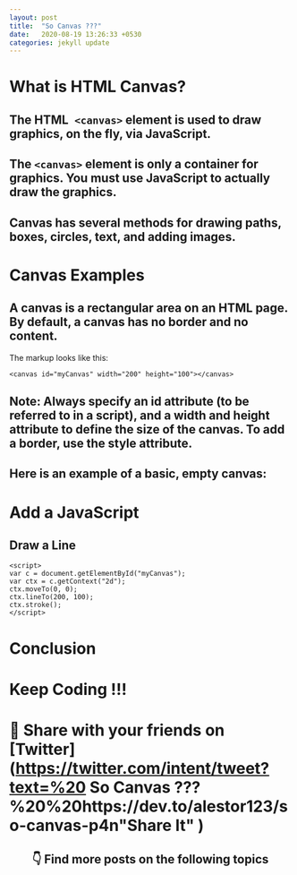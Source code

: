 ```yaml
---
layout: post
title:  "So Canvas ???"
date:   2020-08-19 13:26:33 +0530
categories: jekyll update
---
```


# What is HTML Canvas?
## The HTML`` <canvas>`` element is used to draw graphics, on the fly, via JavaScript.

## The ``<canvas>`` element is only a container for graphics. You must use JavaScript to actually draw the graphics.

## Canvas has several methods for drawing paths, boxes, circles, text, and adding images.

# Canvas Examples

## A canvas is a rectangular area on an HTML page. By default, a canvas has no border and no content.


The markup looks like this:

```<canvas id="myCanvas" width="200" height="100"></canvas>```

## Note: Always specify an id attribute (to be referred to in a script), and a width and height attribute to define the size of the canvas. To add a border, use the style attribute.

## Here is an example of a basic, empty canvas:


# Add a JavaScript
## Draw a Line

```
<script>
var c = document.getElementById("myCanvas");
var ctx = c.getContext("2d");
ctx.moveTo(0, 0);
ctx.lineTo(200, 100);
ctx.stroke();
</script>
```
# Conclusion


# Keep Coding !!!


# 🙏  Share with your friends on  [Twitter](https://twitter.com/intent/tweet?text=%20 So Canvas ??? %20%20https://dev.to/alestor123/so-canvas-p4n"Share It" )
 
 
<h2 align=center> 👇  Find more posts on the following topics </h2>
